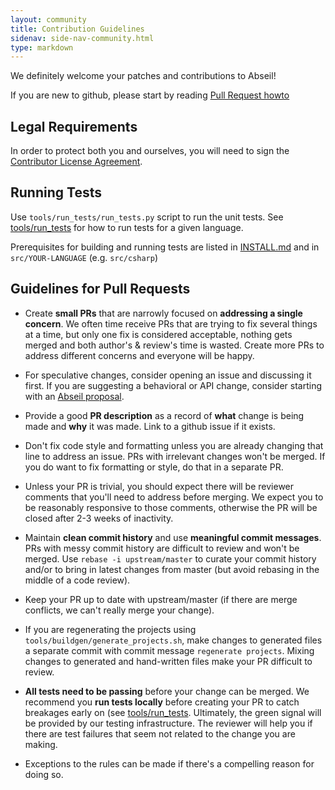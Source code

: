 ```yaml
---
layout: community
title: Contribution Guidelines
sidenav: side-nav-community.html
type: markdown
---
```


We definitely welcome your patches and contributions to Abseil!

If you are new to github, please start by reading [Pull Request howto](https://help.github.com/articles/about-pull-requests/)

## Legal Requirements

In order to protect both you and ourselves, you will need to sign the
[Contributor License Agreement](https://cla.developers.google.com/clas).

## Running Tests

Use `tools/run_tests/run_tests.py` script to run the unit tests.
See [tools/run_tests](tools/run_tests) for how to run tests for a given language.

Prerequisites for building and running tests are listed in [INSTALL.md](INSTALL.md)
and in `src/YOUR-LANGUAGE` (e.g. `src/csharp`)

## Guidelines for Pull Requests

* Create **small PRs** that are narrowly focused on **addressing a single concern**. 
  We often time receive PRs that are trying to fix several things at a time, but only one fix is 
  considered acceptable, nothing gets merged and both author's & review's time is wasted. Create 
  more PRs to address different concerns and everyone will be happy.
 
* For speculative changes, consider opening an issue and discussing it first. If you
  are suggesting a behavioral or API change, consider starting with an [Abseil 
  proposal](https://github.com/abseil/proposal). 
 
* Provide a good **PR description** as a record of **what** change is being made and **why** it was made. Link to a github issue if it exists.
 
* Don't fix code style and formatting unless you are already changing that line to address an issue. PRs with irrelevant changes won't be merged. If you do want to fix formatting or style, do that in a separate PR.
 
* Unless your PR is trivial, you should expect there will be reviewer comments that you'll need to address before merging. We expect you to be reasonably responsive to those comments, otherwise the PR will be closed after 2-3 weeks of inactivity.
 
* Maintain **clean commit history** and use **meaningful commit messages**. PRs with messy commit history are difficult to review and won't be merged. Use `rebase -i upstream/master` to curate your commit history and/or to bring in latest changes from master (but avoid rebasing in the middle of a code review).
 
* Keep your PR up to date with upstream/master (if there are merge conflicts, we can't really merge your change).
 
* If you are regenerating the projects using `tools/buildgen/generate_projects.sh`, make changes to generated files a separate commit with commit message `regenerate projects`. Mixing changes to generated and hand-written files make your PR difficult to review.
 
* **All tests need to be passing** before your change can be merged. We recommend you **run tests locally** before creating your PR to catch breakages early on (see [tools/run_tests](tools/run_tests). Ultimately, the green signal will be provided by our testing infrastructure. The reviewer will help you if there are test failures that seem not related to the change you are making.
 
- Exceptions to the rules can be made if there's a compelling reason for doing so.


